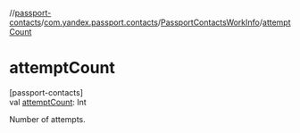 //[passport-contacts](../../../index.md)/[com.yandex.passport.contacts](../index.md)/[PassportContactsWorkInfo](index.md)/[attemptCount](attempt-count.md)

# attemptCount

[passport-contacts]\
val [attemptCount](attempt-count.md): Int

Number of attempts.

